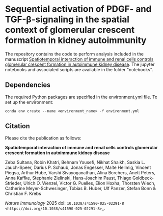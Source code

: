 # Sequential activation of PDGF- and TGF-β-signaling in the spatial context of glomerular crescent formation in kidney autoimmunity

The repository contains the code to perform analysis included in the manuscript [Spatiotemporal interaction of immune and renal cells controls glomerular crescent formation in autoimmune kidney disease](https://www.nature.com/articles/s41590-025-02291-8). The jupyter notebooks and associated scripts are available in the folder "notebooks".

## Dependencies
The required Python packages are specified in the environment.yml file. To set up the environment:

```conda env create --name <environment_name> -f environment.yml```

Citation
--------


Please cite the publication as follows:

   **Spatiotemporal interaction of immune and renal cells controls glomerular crescent formation in autoimmune kidney disease**

   Zeba Sultana, Robin Khatri, Behnam Yousefi, Nikhat Shaikh, Saskia L. Jauch-Speer, Darius P. Schaub, Jonas Engesser, Malte Hellmig, Vincent Piegsa, Arthur Hube, Varshi Sivayoganathan, Alina Borchers, Anett Peters, Anna Kaffke, Stephanie Zielinski, Hans-Joachim Paust, Thiago Goldbeck-Strieder, Ulrich O. Wenzel, Victor G. Puelles, Elion Hoxha, Thorsten Wiech, Catherine Meyer-Schwesinger, Tobias B. Huber, Ulf Panzer, Stefan Bonn & Christian F. Krebs

   *Nature Immunology* 2025  doi: `10.1038/s41590-025-02291-8 <https://doi.org/10.1038/s41590-025-02291-8>`_.

